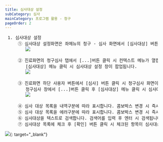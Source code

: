 ```yaml
---
title: 심사대상 설정
subCategory: 심사
mainCategory: 프로그램 활용 - 청구
pageOrder: 2
---
```


<pre>
 <t2><bold>1. 심사대상 설정 </bold></t2>
     ① 심사대상 설정화면은 좌메뉴의 청구 - 심사 화면에서 [심사대상] 버튼 클릭 시 편집할 수 있습니다.
        <a href="/images/{{page.url}}_1.png" target="_blank"><img src="/images/{{page.url}}_1.png" /></a>

     ② 진료화면의 청구심사 탭에서 [...]버튼 클릭 시 컨텍스트 메뉴가 열립니다.
        [심사대상] 메뉴 클릭 시 심사대상 설정 창이 팝업됩니다.
        <a href="/images/{{page.url}}_2.png" target="_blank"><img src="/images/{{page.url}}_2.png" /></a>

     ③ 진료화면 하단 사용자 버튼에서 [심사] 버튼 클릭 시 청구심사 화면이 창으로 팝업됩니다.
        청구심사 창에서 [...]버튼 클릭 후 [심사대상] 메뉴 클릭 시 심사대상 설정 창에 접근할 수 있습니다.
        <a href="/images/{{page.url}}_3.png" target="_blank"><img src="/images/{{page.url}}_3.png" /></a>

     ④ 심사 대상 목록을 내역구분에 따라 표시합니다. 콤보박스 변경 시 즉시 검색됩니다.
     ⑤ 심사 대상 목록을 에러구분에 따라 표시합니다. 콤보박스 변경 시 즉시 검색됩니다.
     ⑥ 심사대상을 텍스트로 검색합니다. 검색어를 입력 후 엔터 시 검색됩니다.
     ⑦ 심사대상 목록에 체크 후 [확인] 버튼 클릭 시 체크된 항목이 심사대상으로 적용됩니다.
</pre>

[![](/images/{{page.url}}_4.png)](/images/{{page.url}}_4.png){: target="_blank"}

